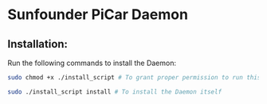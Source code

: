 # Sunfounder PiCar Daemon

## Installation:

Run the following commands to install the Daemon:
```bash
sudo chmod +x ./install_script # To grant proper permission to run this script

sudo ./install_script install # To install the Daemon itself
```
